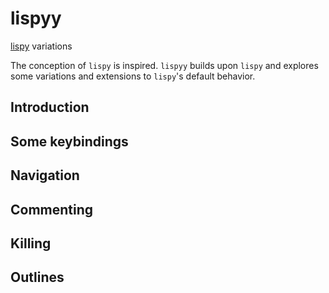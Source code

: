# lispyy
[lispy](https://github.com/abo-abo/lispy) variations

The conception of `lispy` is inspired.
`lispyy` builds upon `lispy` and explores some variations and extensions to `lispy`'s default behavior.

## Introduction

## Some keybindings

## Navigation

## Commenting

## Killing

## Outlines
